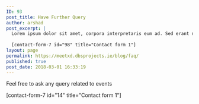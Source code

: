 ```yaml
---
ID: 93
post_title: Have Further Query
author: arshad
post_excerpt: |
  Lorem ipsum dolor sit amet, corpora interpretaris eum ad. Sed erant nullam molestie no, id nam scripta viderer moderatius. Legimus delicata quo eu, vis ex simul libris noster, duo te aeterno reformidans. Has cu errem maiestatis percipitur, ea malis ludus sed, eu quis doctus reprehendunt mea. Ea choro definitiones sit. At duo detraxit definitionem.
  
  [contact-form-7 id="98" title="Contact form 1"]
layout: page
permalink: https://meetxd.dbsprojects.ie/blog/faq/
published: true
post_date: 2018-03-01 16:33:19
---
```

Feel free to ask any query related to events

 [contact-form-7 id="14" title="Contact form 1"]